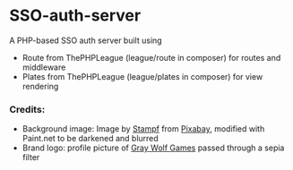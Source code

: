 # SSO-auth-server
A PHP-based SSO auth server built using 
- Route from ThePHPLeague (league/route in composer) for routes and middleware
- Plates from ThePHPLeague (league/plates in composer) for view rendering

### Credits:
- Background image: Image by [Stampf](https://pixabay.com/users/Stampf-1703749/?utm_source=link-attribution&amp;utm_medium=referral&amp;utm_campaign=image&amp;utm_content=3337447) from [Pixabay](https://pixabay.com/?utm_source=link-attribution&amp;utm_medium=referral&amp;utm_campaign=image&amp;utm_content=3337447), modified with Paint.net to be darkened and blurred
- Brand logo: profile picture of [Gray Wolf Games](https://twitter.com/graywolfgames) passed through a sepia filter